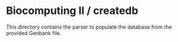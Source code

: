 Biocomputing II / createdb
==========================

This directory contains the parser to populate the database from the
provided Genbank file.

